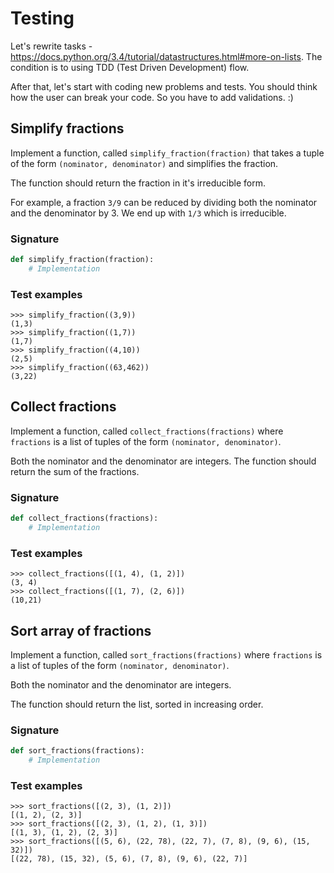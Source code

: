 Testing
========================

Let's rewrite tasks - https://docs.python.org/3.4/tutorial/datastructures.html#more-on-lists.
The condition is to using TDD (Test Driven Development) flow.

After that, let's start with coding new problems and tests. You should think how the user can break your code. So you have to add validations. :)

## Simplify fractions

Implement a function, called ```simplify_fraction(fraction)``` that takes a tuple of the form ```(nominator, denominator)``` and simplifies the fraction.

The function should return the fraction in it's irreducible form.

For example, a fraction ```3/9``` can be reduced by dividing both the nominator and the denominator by 3. We end up with ```1/3``` which is irreducible.

### Signature

```python
def simplify_fraction(fraction):
    # Implementation
```

### Test examples

```
>>> simplify_fraction((3,9))
(1,3)
>>> simplify_fraction((1,7))
(1,7)
>>> simplify_fraction((4,10))
(2,5)
>>> simplify_fraction((63,462))
(3,22)
```

## Collect fractions

Implement a function, called ```collect_fractions(fractions)``` where ```fractions``` is a list of tuples of the form ```(nominator, denominator)```.

Both the nominator and the denominator are integers.
The function should return the sum of the fractions.

### Signature

```python
def collect_fractions(fractions):
    # Implementation
```

### Test examples

```
>>> collect_fractions([(1, 4), (1, 2)])
(3, 4)
>>> collect_fractions([(1, 7), (2, 6)])
(10,21)
```


## Sort array of fractions

Implement a function, called ```sort_fractions(fractions)``` where ```fractions``` is a list of tuples of the form ```(nominator, denominator)```.

Both the nominator and the denominator are integers.

The function should return the list, sorted in increasing order.

### Signature

```python
def sort_fractions(fractions):
    # Implementation
```

### Test examples

```
>>> sort_fractions([(2, 3), (1, 2)])
[(1, 2), (2, 3)]
>>> sort_fractions([(2, 3), (1, 2), (1, 3)])
[(1, 3), (1, 2), (2, 3)]
>>> sort_fractions([(5, 6), (22, 78), (22, 7), (7, 8), (9, 6), (15, 32)])
[(22, 78), (15, 32), (5, 6), (7, 8), (9, 6), (22, 7)]
```
